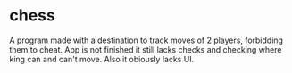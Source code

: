 # chess
A program made with a destination to track moves of 2 players, forbidding them to cheat. App is not finished it still lacks checks and checking where king can and can't move.
Also it obiously lacks UI.
